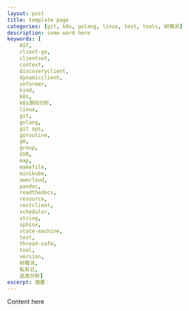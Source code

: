 ```yaml
---
layout: post
title: template page
categories: [git, k8s, golang, linux, test, tools, 树莓派]
description: some word here
keywords: [
    AST,
    client-go, 
    clientset,
    context, 
    discoveryclient,
    dynamicclient,
    informer,
    kind,  
    k8s, 
    k8s源码分析, 
    linux, 
    git, 
    golang,
    git ops, 
    goroutine,
    g0,
    group,
    GVR,  
    map, 
    makefile, 
    minikube,
    owncloud, 
    pandoc,
    readthedocs,
    resource, 
    restclient, 
    scheduler,
    string,
    sphinx,
    state-machine,
    test,
    thread-safe,
    tool,
    version, 
    树莓派,
    私有云,
    逃逸分析]
excerpt: 摘要：
---
```


Content here
